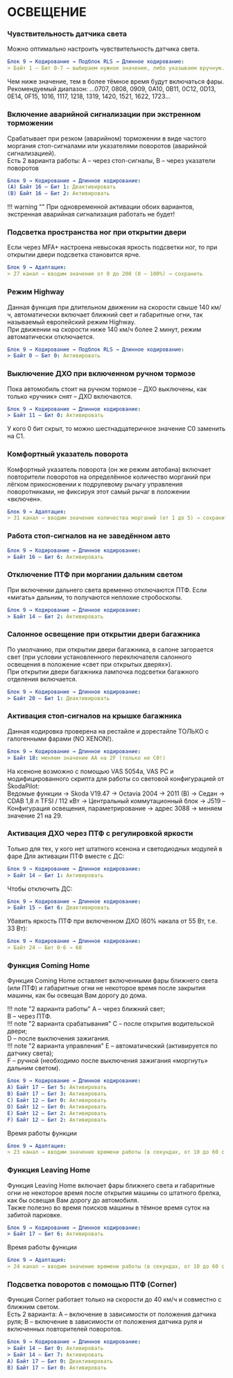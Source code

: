 # ОСВЕЩЕНИЕ

###  Чувствительность датчика света 
Можно оптимально настроить чувствительность датчика света. 
``` yaml
Блок 9 → Кодирование → Подблок RLS → Длинное кодирование:
> Байт 1 – Бит 0-7 → выбираем нужное значение, либо указываем вручную. 
```
Чем ниже значение, тем в более тёмное время будут включаться фары.   
Рекомендуемый диапазон: …0707, 0808, 0909, 0A10, 0B11, 0C12, 0D13, 0E14, 0F15, 1016, 1117, 1218, 1319, 1420, 1521, 1622, 1723…  

### Включение аварийной сигнализации при экстренном торможении 
Срабатывает при резком (аварийном) торможении в виде частого моргания стоп-сигналами или указателями поворотов (аварийной сигнализацией).  
Есть 2 варианта работы: A – через стоп-сигналы, B – через указатели поворотов
``` yaml
Блок 9 → Кодирование → Длинное кодирование:
(A) Байт 16 – Бит 1: Деактивировать
(B) Байт 16 – Бит 2: Активировать 
```

!!! warning ""
    При одновременной активации обоих вариантов, экстренная аварийная сигнализация работать не будет! 

### Подсветка пространства ног при открытии двери 
Если через MFA+ настроена невысокая яркость подсветки ног, то при открытии двери подсветка становится ярче. 
``` yaml
Блок 9 → Адаптация: 
> 27 канал → вводим значение от 0 до 200 (0 – 100%) → сохранить 
```

### Режим Highway 
Данная функция при длительном движении на скорости свыше 140 км/ч, автоматически включает ближний свет и габаритные огни, так называемый европейский режим Highway.  
При движении на скорости ниже 140 км/ч более 2 минут, режим автоматически отключается. 
``` yaml
Блок 9 → Кодирование → Подблок RLS → Длинное кодирование:
> Байт 0 – Бит 0: Активировать 
```

### Выключение ДХО при включенном ручном тормозе 
Пока автомобиль стоит на ручном тормозе – ДХО выключены, как только «ручник» снят – ДХО включаются. 
``` yaml
Блок 9 → Кодирование → Длинное кодирование:
> Байт 11 – Бит 0: Активировать
```
У кого 0 бит скрыт, то можно шестнадцатеричное значение C0 заменить на C1. 

### Комфортный указатель поворота 
Комфортный указатель поворота (он же режим автобана) включает повторители поворотов на определённое количество морганий при лёгком прикосновении к подрулевому рычагу управления поворотниками, не фиксируя этот самый рычаг в положении «включен». 
``` yaml
Блок 9 → Адаптация: 
> 31 канал → вводим значение количества морганий (от 1 до 5) → сохранить 
```

### Работа стоп-сигналов на не заведённом авто 
``` yaml
Блок 9 → Кодирование → Длинное кодирование:
> Байт 16 – Бит 6: Активировать 
```

### Отключение ПТФ при моргании дальним светом 
При включении дальнего света временно отключаются ПТФ. Если «мигать» дальним, то получаются неплохие стробоскопы. 
``` yaml
Блок 9 → Кодирование → Длинное кодирование:
> Байт 14 – Бит 2: Активировать 
```

### Салонное освещение при открытии двери багажника 
По умолчанию, при открытии двери багажника, в салоне загорается свет (при условии установленного переключателя салонного освещения в положение «свет при открытых дверях»).  
При открытии двери багажника лампочка подсветки багажного отделения включается. 
``` yaml
Блок 9 → Кодирование → Длинное кодирование:
> Байт 20 – Бит 1: Деактивировать 
```

### Активация стоп-сигналов на крышке багажника 
Данная кодировка проверена на рестайле и дорестайле ТОЛЬКО с галогенными фарами (NO XENON!). 
``` yaml
Блок 9 → Кодирование → Длинное кодирование:
> Байт 18: меняем значение AA на 2F (только не C0!) 
```
На ксеноне возможно с помощью VAS 5054a, VAS PC и модифицированного скрипта для работы со световой конфигурацией от ŠkodaPilot:   
Ведомые функции → Skoda V19.47 → Octavia 2004 → 2011 (B) → Седан → CDAB 1,8 л TFSI / 112 кВт → Центральный коммутационный блок → J519 – Конфигурация освещения, параметрирование → адрес 3088 → меняем значение 21 на 29. 

### Активация ДХО через ПТФ с регулировкой яркости 
Только для тех, у кого нет штатного ксенона и светодиодных модулей в фаре Для активации ПТФ вместе с ДС: 
``` yaml
Блок 9 → Кодирование → Длинное кодирование:
> Байт 14 – Бит 1: Активировать 
```
Чтобы отключить ДС: 
``` yaml
Блок 9 → Кодирование → Длинное кодирование:
> Байт 15 – Бит 6: Деактивировать 
```
Убавить яркость ПТФ при включенном ДХО (60% накала от 55 Вт, т.е. 33 Вт): 
``` yaml
Блок 9 → Кодирование → Длинное кодирование:
> Байт 24 – Бит 0-6 → 60 
```

### Функция Coming Home 
Функция Coming Home оставляет включенными фары ближнего света (или ПТФ) и габаритные огни не некоторое время после закрытия машины, как бы освещая Вам дорогу до дома. 

!!! note "2 варианта работы"
    A – через ближний свет;  
    B – через ПТФ.  
!!! note "2 варианта срабатывания"
    C – после открытия водительской двери;  
    D – после выключения зажигания.  
!!! note "2 варианта управления"
    E – автоматический (активируется по датчику света);  
    F – ручной (необходимо после выключения зажигания «моргнуть» дальним светом).
     
``` yaml
Блок 9 → Кодирование → Длинное кодирование:
A) Байт 17 – Бит 5: Активировать 
B) Байт 17 – Бит 3: Активировать 
C) Байт 12 – Бит 0: Активировать 
D) Байт 12 – Бит 0: Активировать  
E) Байт 12 – Бит 2: Активировать 
F) Байт 12 – Бит 2: Активировать  
```
Время работы функции
``` yaml
Блок 9 → Адаптация: 
> 23 канал → вводим значение времени работы (в секундах, от 10 до 60 с шагом 10) → сохранить 
```

### Функция Leaving Home 
Функция Leaving Home включает фары ближнего света и габаритные огни не некоторое время после открытия машины со штатного брелка, как бы освещая Вам дорогу до автомобиля.   
Также полезно во время поисков машины в тёмное время суток на забитой парковке. 
``` yaml
Блок 9 → Кодирование → Длинное кодирование:
> Байт 17 – Бит 6: Активировать 
```
Время работы функции
``` yaml
Блок 9 → Адаптация: 
> 24 канал → вводим значение времени работы (в секундах, от 10 до 60 с шагом 10) → сохранить 
```

### Подсветка поворотов с помощью ПТФ (Corner) 
Функция Corner работает только на скорости до 40 км/ч и совместно с ближним светом.   
Есть 2 варианта: A – включение в зависимости от положения датчика руля; B – включение в зависимости от положения датчика руля и включенных повторителей поворотов. 
``` yaml
Блок 9 → Кодирование → Длинное кодирование:
> Байт 14 – Бит 0: Активировать 
> Байт 14 – Бит 7: Активировать 
A) Байт 17 – Бит 0: Деактивировать 
B) Байт 17 – Бит 0: Активировать 
```